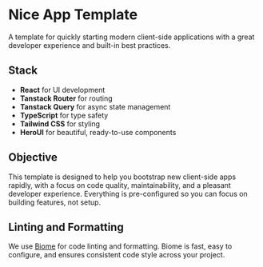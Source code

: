 # Nice App Template

A template for quickly starting modern client-side applications with a great developer experience and built-in best practices.

## Stack

- **React** for UI development
- **Tanstack Router** for routing
- **Tanstack Query** for async state management
- **TypeScript** for type safety
- **Tailwind CSS** for styling
- **HeroUI** for beautiful, ready-to-use components

## Objective

This template is designed to help you bootstrap new client-side apps rapidly, with a focus on code quality, maintainability, and a pleasant developer experience. Everything is pre-configured so you can focus on building features, not setup.


## Linting and Formatting

We use [Biome](https://biomejs.dev) for code linting and formatting. Biome is fast, easy to configure, and ensures consistent code style across your project.
